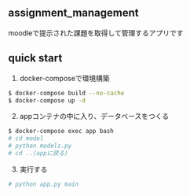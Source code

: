 ## assignment_management
moodleで提示された課題を取得して管理するアプリです


## quick start
1. docker-composeで環境構築
```sh
$ docker-compose build --no-cache 
$ docker-compose up -d 
```
2. appコンテナの中に入り、データベースをつくる
```bash
$ docker-compose exec app bash
# cd model
# python models.py
# cd ..(appに戻る)
```
3. 実行する
```sh
# python app.py main
```
